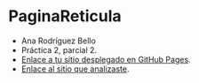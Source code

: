 # PaginaReticula

- Ana Rodríguez Bello
- Práctica 2, parcial 2.
- [Enlace a tu sitio desplegado en GitHub Pages](https://anarb29.github.io/PaginaReticula/Practica2.html).
- [Enlace al sitio que analizaste](https://www.meteored.mx/clima_Ciudad+de+Mexico-America+Norte-Mexico-Distrito+Federal--1-21043.html).